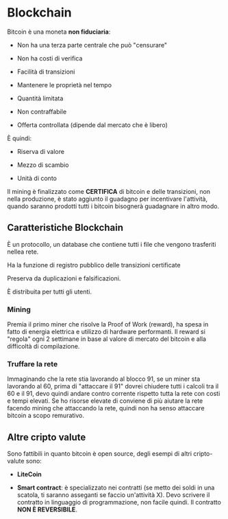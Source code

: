 # Blockchain

Bitcoin è una moneta **non fiduciaria**:

* Non ha una terza parte centrale che può "censurare"

* Non ha costi di verifica

* Facilità di transizioni

* Mantenere le proprietà nel tempo

* Quantità limitata

* Non contraffabile

* Offerta controllata (dipende dal mercato che è libero)

È quindi:

* Riserva di valore

* Mezzo di scambio

* Unità di conto

Il mining è finalizzato come **CERTIFICA** di bitcoin e delle transizioni, non nella produzione, è stato aggiunto il guadagno per incentivare l'attività, quando saranno prodotti tutti i bitcoin bisognerà guadagnare in altro modo.

## Caratteristiche Blockchain

È un protocollo, un database che contiene tutti i file che vengono trasferiti nellea rete.

Ha la funzione di registro pubblico delle transizioni certificate

Preserva da duplicazioni e falsificazioni.

È distribuita per tutti gli utenti.

### Mining

Premia il primo miner che risolve la Proof of Work (reward), ha spesa in fatto di energia elettrica e utilizzo di hardware performanti.
Il reward si "regola" ogni 2 settimane in base al valore di mercato del bitcoin e alla difficoltà di compilazione.

### Truffare la rete

Immaginando che la rete stia lavorando al blocco 91, se un miner sta lavorando al 60, prima di "attaccare il 91" dovrei chiudere tutti i calcoli tra il 60 e il 91, devo quindi andare contro corrente rispetto tutta la rete con costi e tempi elevati.
Se ho risorse elevate di conviene di più aiutare la rete facendo mining che attaccando la rete, quindi non ha senso attaccare bitcoin a scopo remurativo.

## Altre cripto valute

Sono fattibili in quanto bitcoin è open source, degli esempi di altri cripto-valute sono:

* **LiteCoin**

* **Smart contract**: è specializzato nei contratti (se metto dei soldi in una scatola, ti saranno asseganti se faccio un'attività X). Devo scrivere il contratto in linguaggio di programmazione, non facile quindi. Il contratto **NON È REVERSIBILE**.
